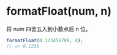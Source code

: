 # formatFloat(num, n)

将 num 四舍五入到小数点后 n 位。

```javascript
formatFloat(0.123456789, 4);
// => 0.1235
```
